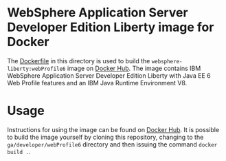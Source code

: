 # WebSphere Application Server Developer Edition Liberty image for Docker

The [Dockerfile](Dockerfile) in this directory is used to build the `websphere-liberty:webProfile6` image on [Docker Hub](https://registry.hub.docker.com/_/websphere-liberty/). The image contains IBM WebSphere Application Server Developer Edition Liberty with Java EE 6 Web Profile features and an IBM Java Runtime Environment V8.

# Usage

Instructions for using the image can be found on [Docker Hub](https://registry.hub.docker.com/_/websphere-liberty/). It is possible to build the image yourself by cloning this repository, changing to the `ga/developer/webProfile6` directory and then issuing the command `docker build .`.

